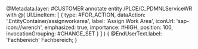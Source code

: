 @Metadata.layer: #CUSTOMER
annotate entity /PLCE/C_PDMNLServiceWR
with @(
  UI.LineItem: [
    {
      type: #FOR_ACTION,
      dataAction: '<YourODataService>.EntityContainer/assignworkarea',
      label: 'Assign Work Area',
      iconUrl: 'sap-icon://wrench',
      emphasized: true,
      importance: #HIGH,
      position: 100,
      invocationGrouping: #CHANGE_SET
    }
  ]
)
{
  @EndUserText.label: 'Fachbereich'
  Fachbereich;
}
